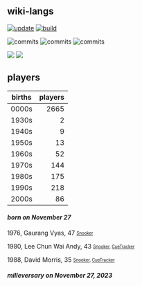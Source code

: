 ## wiki-langs
[![update](https://github.com/dreamerminsk/wiki-langs/actions/workflows/update-tables.yml/badge.svg)](https://github.com/dreamerminsk/wiki-langs/actions/workflows/update-tables.yml)
[![build](https://github.com/dreamerminsk/wiki-langs/actions/workflows/build.yml/badge.svg)](https://github.com/dreamerminsk/wiki-langs/actions/workflows/build.yml)

![commits](https://img.shields.io/github/commit-activity/y/dreamerminsk/wiki-langs)
![commits](https://img.shields.io/github/commit-activity/m/dreamerminsk/wiki-langs)
![commits](https://img.shields.io/github/commit-activity/w/dreamerminsk/wiki-langs)

![](https://img.shields.io/github/languages/code-size/dreamerminsk/wiki-langs)
![](https://img.shields.io/github/repo-size/dreamerminsk/wiki-langs)

## players
| births | players |
| :----: | ------: |
| 0000s | 2665 |
| 1930s | 2 |
| 1940s | 9 |
| 1950s | 13 |
| 1960s | 52 |
| 1970s | 144 |
| 1980s | 175 |
| 1990s | 218 |
| 2000s | 86 |

#### ***born on November 27***
1976, Gaurang Vyas, 47 <sub><sup>[Snooker](http://www.snooker.org/res/index.asp?player=2764)</sup></sub>

1980, Lee Chun Wai Andy, 43 <sub><sup>[Snooker](http://www.snooker.org/res/index.asp?player=123), [CueTracker](http://cuetracker.net/Players/andy-lee/)</sup></sub>

1988, David Morris, 35 <sub><sup>[Snooker](http://www.snooker.org/res/index.asp?player=190), [CueTracker](http://cuetracker.net/Players/david-morris/)</sup></sub>


#### ***milleversary on November 27, 2023***



